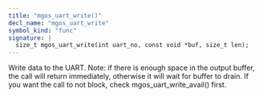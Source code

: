 ```yaml
---
title: "mgos_uart_write()"
decl_name: "mgos_uart_write"
symbol_kind: "func"
signature: |
  size_t mgos_uart_write(int uart_no, const void *buf, size_t len);
---
```


Write data to the UART.
Note: if there is enough space in the output buffer, the call will return
immediately, otherwise it will wait for buffer to drain.
If you want the call to not block, check mgos_uart_write_avail() first. 

